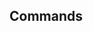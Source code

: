 <!-- Space: SlidesKubernetes -->
<!-- Parent: Project -->
<!-- Title: Commands -->

<!-- Label: SlidesKubernetes -->
<!-- Label: Project -->
<!-- Label: Commands -->
<!-- Include: docs/disclaimer.md -->
<!-- Include: ac:toc -->

## Commands
